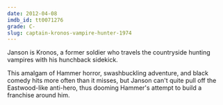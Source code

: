 ```yaml
---
date: 2012-04-08
imdb_id: tt0071276
grade: C-
slug: captain-kronos-vampire-hunter-1974
---
```


Janson is Kronos, a former soldier who travels the countryside hunting vampires with his hunchback sidekick.

This amalgam of Hammer horror, swashbuckling adventure, and black comedy hits more often than it misses, but Janson can't quite pull off the Eastwood-like anti-hero, thus dooming Hammer's attempt to build a franchise around him.
